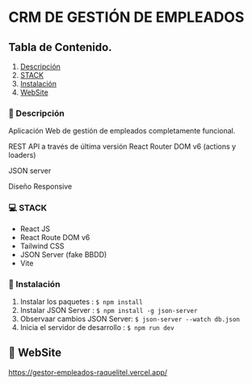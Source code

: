 # CRM DE GESTIÓN DE EMPLEADOS

## Tabla de Contenido.
1. [Descripción](#descripción)
2. [STACK](#STACK)
3. [Instalación](#Instalación)
4. [WebSite](#WebSite)

### 📝 Descripción

Aplicación Web de gestión de empleados completamente funcional.

REST API a través de última versión React Router DOM v6 (actions y loaders)

JSON server

Diseño Responsive


### 💻 STACK

- React JS
- React Route DOM v6
- Tailwind CSS
- JSON Server (fake BBDD)
- Vite

### 💾 Instalación

1. Instalar los paquetes : `$ npm install`
2. Instalar JSON Server : `$ npm install -g json-server`
3. Observaar cambios JSON Server: `$ json-server --watch db.json`
4. Inicia el servidor de desarrollo : `$ npm run dev`

## 🚀 WebSite

https://gestor-empleados-raquelitel.vercel.app/

